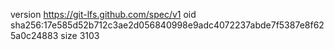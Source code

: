 version https://git-lfs.github.com/spec/v1
oid sha256:17e585d52b712c3ae2d056840998e9adc4072237abde7f5387e8f625a0c24883
size 3103
